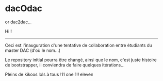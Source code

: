 # dacOdac
or dac2dac...

Hi !

___

Ceci est l'inauguration d'une tentative de collaboration entre étudiants du master DAC (d'où le nom...)

Le repository initial pourra être changé, ainsi que le nom, c'est juste histoire de bootstrapper, il conviendra de faire quelques itérations...


Pleins de kikoos lols à tous !11 one 1!! eleven

